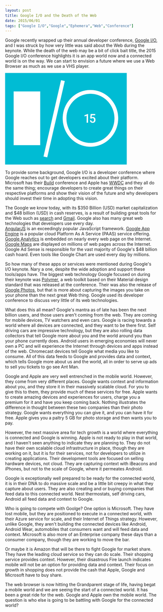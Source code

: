 ```yaml
---
layout: post
title: Google I/O and the Death of the Web
date: 2015/06/01
tags: ["Google I/O","Google","Ephemera","Web","Conference"]
---
```


Google recently wrapped up their annual developer conference, 
[Google I/O](https://events.google.com/io2015/#), and I was struck by how very 
little was said about the Web during the keynote. While the death of the web may be 
a bit of click bait title, the 2015 Google I/O conference highlights it is an app world now 
and a connected world is on the way. 
We can
start to envision a future where we use a Web Browser as much as we use a VHS player. 

![Google I/O Logo](io15-color.png)

To provide some background, Google I/O is a developer conference where Google reaches out to get 
developers excited
about their platform. Microsoft has their [Build](http://www.buildwindows.com/) 
conference  and Apple has [WWDC](http://www.buildwindows.com/) and they all do the same
thing; encourage developers to create great things on their respective platforms and show their vision of
the future and why developers should invest their time in adopting this vision. 

The Google we know today, with its $350 Billion (USD) market capitalization and $48 
billion (USD) in cash reserves, is a result of building great tools for the Web 
such as [search](https://www.google.com) and [Gmail](https://www.gmail.com). 
Google also has many great web technologies that developers use every day. 	 
[AngularJS](https://angularjs.org/) is an exceedingly popular JavaScript framework.
[Google App Engine](https://cloud.google.com/appengine/docs) is a popular cloud 
Platform As A Service (PAAS) service offering. [Google Analytics](https://www.google.com/analytics) 
is embedded on nearly every 
web page on the Internet. [Google Maps](http://maps.google.com/) are displayed 
on millions of web pages across the 
Internet. Google Ad Sense is responsible for the vast majority of Google's 
$48 billion cash hoard. Even tools like Google Chart are used every day by millions.

So how many of these apps or services were mentioned during Google's I/O keynote. Nary 
a one, despite the wide adoption and support these tools/apps have. 
The biggest web technology Google focused on during their keynote was 
[Polymer](https://www.polymer-project.org/1.0/), a web toolkit based on their
Material design standard that was released at the conference. Their was also the release of 
[Google Photos](https://photos.google.com), but that is
more about capturing the images you take on your phone than the next great Web thing.
Google used its developer conference to discuss very little of its web technologies.

What does this all mean? Google's mantra as of late has been the next billion users, 
and those users aren't 
coming from the web. They are coming for mobile devices, TV watchers and even cars. 
Google
is racing towards a world where all devices are connected, and they want to be there
first. Self driving cars are impressive technology, but they are also rolling data 
collectors that tell Google more about you and the world around you than your phone 
currently does. Android users in emerging economies will never own a PC and will
experience the Internet through devices and apps instead of the web. Chromecast devices
tell Google what media you like to consume. All of this data feeds to Google and 
provides data and context, which tells Google more about us and the world, all in order to 
serve up ads to 
sell you tickets to go see Ant Man.

Google and Apple are very well entrenched in the mobile world. However, they come from 
very different places. Google wants context and information about you, and they store
it in their massively scalable cloud. For you to give this to them, they provide much of 
these services for free. 
Apple wants to create amazing devices and 
experiences for users, charge you a premium for it and have you keep coming back. Nothing illustrates the 
difference in thought between these two companies than their photo strategy. Google
wants everything you can give it, and you can have it for free. Apple gives you a paltry
5 GB for photo storage and then wants you to pay.

However, the next massive area for tech growth is a world 
where everything is connected and Google is winning.
Apple is not ready to play in that world, and I haven't seen anything to indicate
they are planning to. They do not have their own scalable cloud infrastructure in place, 
though they are working on it, but it is for their services, not for developers to utilize in creating 
applications. Their
development tools are focused on selling hardware devices, not cloud. They are capturing  context
with iBeacons and iPhones, but not to the scale of Google, where it permeates Android.

Google is exceptionally well prepared to be ready for the connected world, it is in their
DNA to do massive scale and be a little bit creepy in what they capture about users. 
They are also creating and or buying companies that feed
data to this connected world. Nest thermostats, self driving cars, Android all feed
data and context to Google.

Who is going to compete with Goolge? One option is  Microsoft. 
They have lost mobile, but they are positioned to execute in a connected
world, with their Azure service for scale, and their Internet of Things strategy. However,
unlike Google, they aren't building the connected devices like Android, Android Wear,
automobiles that consumers want and will feed data and context. Microsoft is also more of an Enterprise
company these days than a consumer company, though they are working to move the bar.

Or maybe it is Amazon that will be there to fight Google for market share. They have the leading cloud 
service so they can do scale. Their shopping service provides context. However, their disastrous 
Fire launch indicates mobile will not be an option for providing data and context. Their focus on growth
in shopping does not provide the cash that Apple, Google and Microsoft have to buy share.

The web browser is now hitting the Grandparent stage of life, having begat a mobile 
world and we are seeing the start of a connected world. It has been a great ride for the web. Google and Apple
own the mobile world. The
question is who else is going to be battling with Google for the connected world?
